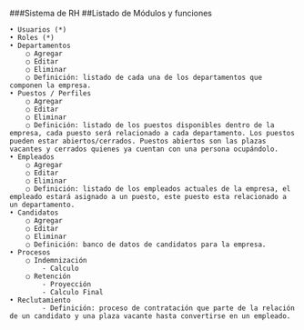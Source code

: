 ###Sistema de RH
##Listado de Módulos y funciones

	• Usuarios (*)
	• Roles (*)
	• Departamentos
		○ Agregar
		○ Editar
		○ Eliminar
		○ Definición: listado de cada una de los departamentos que componen la empresa.
	• Puestos / Perfiles
		○ Agregar
		○ Editar
		○ Eliminar
		○ Definición: listado de los puestos disponibles dentro de la empresa, cada puesto será relacionado a cada departamento. Los puestos pueden estar abiertos/cerrados. Puestos abiertos son las plazas vacantes y cerrados quienes ya cuentan con una persona ocupándolo.
	• Empleados
		○ Agregar
		○ Editar
		○ Eliminar
		○ Definición: listado de los empleados actuales de la empresa, el empleado estará asignado a un puesto, este puesto esta relacionado a un departamento.
	• Candidatos
		○ Agregar
		○ Editar
		○ Eliminar
		○ Definición: banco de datos de candidatos para la empresa.
	• Procesos
		○ Indemnización
			- Calculo
		○ Retención
			- Proyección
			- Calculo Final
	• Reclutamiento
			- Definición: proceso de contratación que parte de la relación de un candidato y una plaza vacante hasta convertirse en un empleado.


